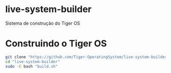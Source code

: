 # live-system-builder
Sistema de construção do Tiger OS

# Construindo o Tiger OS


```bash
git clone "https://github.com/Tiger-OperatingSystem/live-system-builder.git"
cd "live-system-builder"
sudo -E bash "build.sh"
```
